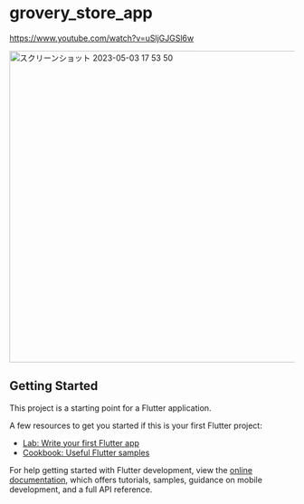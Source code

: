 # grovery_store_app
https://www.youtube.com/watch?v=uSljGJGSl6w

<img width="551" alt="スクリーンショット 2023-05-03 17 53 50" src="https://user-images.githubusercontent.com/47273077/235872365-ceb738c8-d409-44af-9bca-88ac216609bc.gif">

## Getting Started

This project is a starting point for a Flutter application.

A few resources to get you started if this is your first Flutter project:

- [Lab: Write your first Flutter app](https://docs.flutter.dev/get-started/codelab)
- [Cookbook: Useful Flutter samples](https://docs.flutter.dev/cookbook)

For help getting started with Flutter development, view the
[online documentation](https://docs.flutter.dev/), which offers tutorials,
samples, guidance on mobile development, and a full API reference.
